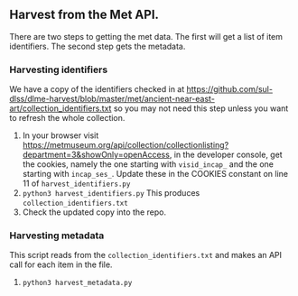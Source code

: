 ## Harvest from the Met API.

There are two steps to getting the met data.  The first will get a list of
item identifiers.  The second step gets the metadata.

### Harvesting identifiers
We have a copy of the identifiers checked in at https://github.com/sul-dlss/dlme-harvest/blob/master/met/ancient-near-east-art/collection_identifiers.txt so you may not need this step unless you want to refresh the whole collection.
1. In your browser visit https://metmuseum.org/api/collection/collectionlisting?department=3&showOnly=openAccess, in the developer console, get the cookies, namely the one starting with `visid_incap_` and the one starting with `incap_ses_`. Update these in the COOKIES constant on line 11 of `harvest_identifiers.py`
1. `python3 harvest_identifiers.py` This produces `collection_identifiers.txt`
1. Check the updated copy into the repo.

### Harvesting metadata
This script reads from the `collection_identifiers.txt` and makes an API call for each item in the file.
1. `python3 harvest_metadata.py`
